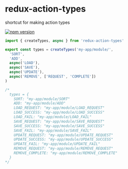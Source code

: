 # redux-action-types
shortcut for making action types

[![npm version](https://badge.fury.io/js/redux-action-types.svg)](https://badge.fury.io/js/redux-action-types)

```js
import { createTypes, async } from 'redux-action-types'

export const types = createTypes('my-app/module/',
  'SORT',
  'ADD',
  async('LOAD'),
  async('SAVE'),
  async('UPDATE'),
  async('REMOVE', ['REQUEST', 'COMPLETE'])
)

/*
  types = {
    SORT: "my-app/module/SORT"
    ADD: "my-app/module/ADD"
    LOAD_REQUEST: "my-app/module/LOAD_REQUEST"
    LOAD_SUCCESS: "my-app/module/LOAD_SUCCESS"
    LOAD_FAIL: "my-app/module/LOAD_FAIL"
    SAVE_REQUEST: "my-app/module/SAVE_REQUEST"
    SAVE_SUCCESS: "my-app/module/SAVE_SUCCESS"
    SAVE_FAIL: "my-app/module/SAVE_FAIL"
    UPDATE_REQUEST: "my-app/module/UPDATE_REQUEST"
    UPDATE_SUCCESS: "my-app/module/UPDATE_SUCCESS"
    UPDATE_FAIL: "my-app/module/UPDATE_FAIL"
    REMOVE_REQUEST: "my-app/module/REMOVE_REQUEST"
    REMOVE_COMPLETE: "my-app/module/REMOVE_COMPLETE"
  }
*/



```
